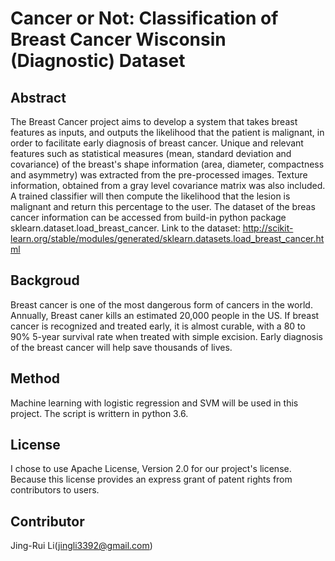 # Cancer or Not: Classification of Breast Cancer Wisconsin (Diagnostic) Dataset

## Abstract
The Breast Cancer project aims to develop a system that takes breast features as inputs, and outputs the likelihood that the patient is malignant, in order to facilitate early diagnosis of breast cancer. Unique and relevant features such as statistical measures (mean, standard deviation and covariance) of the breast's shape information (area, diameter, compactness and asymmetry) was extracted from the pre-processed images. Texture information, obtained from a gray level covariance matrix was also included. A trained classifier will then compute the likelihood that the lesion is malignant and return this percentage to the user. The dataset of the breas cancer information can be accessed from build-in python package sklearn.dataset.load_breast_cancer.
Link to the dataset: http://scikit-learn.org/stable/modules/generated/sklearn.datasets.load_breast_cancer.html

## Backgroud
Breast cancer is one of the most dangerous form of cancers in the world. Annually, Breast caner kills an estimated 20,000 people in the US. If breast cancer is recognized and treated early, it is almost curable, with a 80 to 90% 5-year survival rate when treated with simple excision. Early diagnosis of the breast cancer will help save thousands of lives.

## Method
Machine learning with logistic regression and SVM will be used in this project. The script is writtern in python 3.6.

## License
I chose to use Apache License, Version 2.0 for our project's license. Because this license provides an express grant of patent rights from contributors to users.

## Contributor
Jing-Rui Li(jingli3392@gmail.com)
